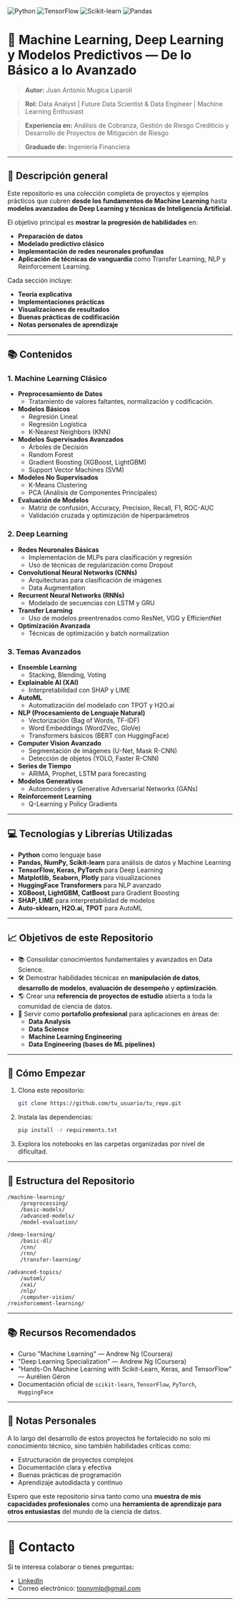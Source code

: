 ![Python](https://img.shields.io/badge/Python-3776AB?style=for-the-badge&logo=python&logoColor=white)
![TensorFlow](https://img.shields.io/badge/TensorFlow-FF6F00?style=for-the-badge&logo=tensorflow&logoColor=white)
![Scikit-learn](https://img.shields.io/badge/Scikit--Learn-F7931E?style=for-the-badge&logo=scikit-learn&logoColor=white)
![Pandas](https://img.shields.io/badge/Pandas-150458?style=for-the-badge&logo=pandas&logoColor=white)

# 🧠 Machine Learning, Deep Learning y Modelos Predictivos — De lo Básico a lo Avanzado

> **Autor:** Juan Antonio Mugica Liparoli

> **Rol:** Data Analyst | Future Data Scientist & Data Engineer | Machine Learning Enthusiast

> **Experiencia en:** Análisis de Cobranza, Gestión de Riesgo Crediticio y Desarrollo de Proyectos de Mitigación de Riesgo

> **Graduado de:** Ingeniería Financiera

---

## 🚀 Descripción general

Este repositorio es una colección completa de proyectos y ejemplos prácticos que cubren **desde los fundamentos de Machine Learning** hasta **modelos avanzados de Deep Learning y técnicas de Inteligencia Artificial**.

El objetivo principal es **mostrar la progresión de habilidades** en:
- **Preparación de datos**
- **Modelado predictivo clásico**
- **Implementación de redes neuronales profundas**
- **Aplicación de técnicas de vanguardia** como Transfer Learning, NLP y Reinforcement Learning.

Cada sección incluye:
- **Teoría explicativa**
- **Implementaciones prácticas**
- **Visualizaciones de resultados**
- **Buenas prácticas de codificación**
- **Notas personales de aprendizaje**

---

## 📚 Contenidos

### 1. Machine Learning Clásico
- **Preprocesamiento de Datos**
  - Tratamiento de valores faltantes, normalización y codificación.
- **Modelos Básicos**
  - Regresión Lineal
  - Regresión Logística
  - K-Nearest Neighbors (KNN)
- **Modelos Supervisados Avanzados**
  - Árboles de Decisión
  - Random Forest
  - Gradient Boosting (XGBoost, LightGBM)
  - Support Vector Machines (SVM)
- **Modelos No Supervisados**
  - K-Means Clustering
  - PCA (Análisis de Componentes Principales)
- **Evaluación de Modelos**
  - Matriz de confusión, Accuracy, Precision, Recall, F1, ROC-AUC
  - Validación cruzada y optimización de hiperparámetros

### 2. Deep Learning
- **Redes Neuronales Básicas**
  - Implementación de MLPs para clasificación y regresión
  - Uso de técnicas de regularización como Dropout
- **Convolutional Neural Networks (CNNs)**
  - Arquitecturas para clasificación de imágenes
  - Data Augmentation
- **Recurrent Neural Networks (RNNs)**
  - Modelado de secuencias con LSTM y GRU
- **Transfer Learning**
  - Uso de modelos preentrenados como ResNet, VGG y EfficientNet
- **Optimización Avanzada**
  - Técnicas de optimización y batch normalization

### 3. Temas Avanzados
- **Ensemble Learning**
  - Stacking, Blending, Voting
- **Explainable AI (XAI)**
  - Interpretabilidad con SHAP y LIME
- **AutoML**
  - Automatización del modelado con TPOT y H2O.ai
- **NLP (Procesamiento de Lenguaje Natural)**
  - Vectorización (Bag of Words, TF-IDF)
  - Word Embeddings (Word2Vec, GloVe)
  - Transformers básicos (BERT con HuggingFace)
- **Computer Vision Avanzado**
  - Segmentación de imágenes (U-Net, Mask R-CNN)
  - Detección de objetos (YOLO, Faster R-CNN)
- **Series de Tiempo**
  - ARIMA, Prophet, LSTM para forecasting
- **Modelos Generativos**
  - Autoencoders y Generative Adversarial Networks (GANs)
- **Reinforcement Learning**
  - Q-Learning y Policy Gradients

---

## 💻 Tecnologías y Librerías Utilizadas
- **Python** como lenguaje base
- **Pandas, NumPy, Scikit-learn** para análisis de datos y Machine Learning
- **TensorFlow, Keras, PyTorch** para Deep Learning
- **Matplotlib, Seaborn, Plotly** para visualizaciones
- **HuggingFace Transformers** para NLP avanzado
- **XGBoost, LightGBM, CatBoost** para Gradient Boosting
- **SHAP, LIME** para interpretabilidad de modelos
- **Auto-sklearn, H2O.ai, TPOT** para AutoML

---

## 📈 Objetivos de este Repositorio

- 📚 Consolidar conocimientos fundamentales y avanzados en Data Science.
- 🛠️ Demostrar habilidades técnicas en **manipulación de datos**, **desarrollo de modelos**, **evaluación de desempeño** y **optimización**.
- 🌎 Crear una **referencia de proyectos de estudio** abierta a toda la comunidad de ciencia de datos.
- 💼 Servir como **portafolio profesional** para aplicaciones en áreas de:
  - **Data Analysis**
  - **Data Science**
  - **Machine Learning Engineering**
  - **Data Engineering (bases de ML pipelines)**

---

## 🚀 Cómo Empezar

1. Clona este repositorio:
   ```bash
   git clone https://github.com/tu_usuario/tu_repo.git
   ```
2. Instala las dependencias:
   ```bash
   pip install -r requirements.txt
   ```
3. Explora los notebooks en las carpetas organizadas por nivel de dificultad.

---

## 🧩 Estructura del Repositorio
```plaintext
/machine-learning/
    /preprocessing/
    /basic-models/
    /advanced-models/
    /model-evaluation/

/deep-learning/
    /basic-dl/
    /cnn/
    /rnn/
    /transfer-learning/

/advanced-topics/
    /automl/
    /xai/
    /nlp/
    /computer-vision/
/reinforcement-learning/
```

---

## 📚 Recursos Recomendados
- Curso "Machine Learning" — Andrew Ng (Coursera)
- "Deep Learning Specialization" — Andrew Ng (Coursera)
- "Hands-On Machine Learning with Scikit-Learn, Keras, and TensorFlow" — Aurélien Géron
- Documentación oficial de `scikit-learn`, `TensorFlow`, `PyTorch`, `HuggingFace`

---

## 🌟 Notas Personales

A lo largo del desarrollo de estos proyectos he fortalecido no solo mi conocimiento técnico, sino también habilidades críticas como:
- Estructuración de proyectos complejos
- Documentación clara y efectiva
- Buenas prácticas de programación
- Aprendizaje autodidacta y continuo

Espero que este repositorio sirva tanto como una **muestra de mis capacidades profesionales** como una **herramienta de aprendizaje para otros entusiastas** del mundo de la ciencia de datos.

---

# 📩 Contacto
Si te interesa colaborar o tienes preguntas:
- [LinkedIn](https://www.linkedin.com/in/juan-antonio-mugica/)
- Correo electrónico: toonymlp@gmail.com

---
